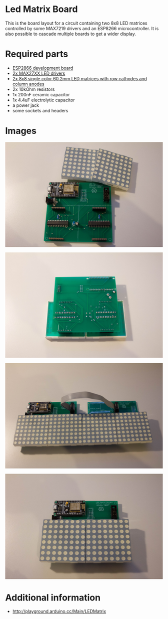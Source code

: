 # Led Matrix Board
This is the board layout for a circuit containing two 8x8 LED matrices controlled by some MAX7219 drivers and an ESP8266 microcontroller. It is also possible to cascade multiple boards to get a wider display.

# Required parts
 - [ESP2866 development board](https://www.gearbest.com/transmitters-receivers-module/pp_366523.html?wid=21)
 - [2x MAX27XX LED drivers](https://www.maximintegrated.com/en/products/power/display-power-control/MAX7221.html)
 - [2x 8x8 single color 60.2mm LED matrices with row cathodes and column anodes](https://www.tme.eu/de/details/lmd23088aag-101a/led-matrix-displays/wenrun/lmd23088aag-101a-01/)
 - 2x 10kOhm resistors
 - 1x 200nF ceramic capacitor
 - 1x 4.4uF electrolytic capacitor
 - a power jack
 - some sockets and headers

# Images
![front view](images/front.jpg?raw=true "Front view")

![rear view](images/back.jpg?raw=true "Rear view")

![double](images/double.jpg?raw=true "Two cascaded boards")

![single](images/single.jpg?raw=true "A single board")

# Additional information
 - http://playground.arduino.cc/Main/LEDMatrix
